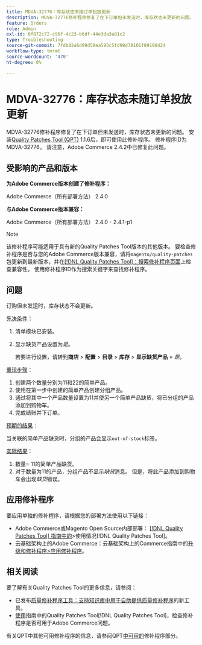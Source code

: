 ```yaml
---
title: MDVA-32776：库存状态未随订单投放更新
description: MDVA-32776修补程序修复了在下订单但未发送时，库存状态未更新的问题。 安装[Quality Patches Tool (QPT)](https://experienceleague.adobe.com/en/docs/commerce-operations/tools/quality-patches-tool/quality-patches-tool-to-self-serve-quality-patches) 1.1.6后，即可使用此修补程序。 修补程序ID为MDVA-32776。 请注意，Adobe Commerce 2.4.2中已修复此问题。
feature: Orders
role: Admin
exl-id: 6f872c72-c96f-4c23-b6df-44e3da3a81c2
type: Troubleshooting
source-git-commit: 7fdb02a6d89d50ea593c5fd99d78101f89198424
workflow-type: tm+mt
source-wordcount: '470'
ht-degree: 0%

---
```


# MDVA-32776：库存状态未随订单投放更新

MDVA-32776修补程序修复了在下订单但未发送时，库存状态未更新的问题。 安装[Quality Patches Tool (QPT)](https://experienceleague.adobe.com/en/docs/commerce-operations/tools/quality-patches-tool/quality-patches-tool-to-self-serve-quality-patches) 1.1.6后，即可使用此修补程序。 修补程序ID为MDVA-32776。 请注意，Adobe Commerce 2.4.2中已修复此问题。

## 受影响的产品和版本

**为Adobe Commerce版本创建了修补程序：**

Adobe Commerce（所有部署方法） 2.4.0

**与Adobe Commerce版本兼容：**

Adobe Commerce（所有部署方法） 2.4.0 - 2.4.1-p1

>[!NOTE]
>
>该修补程序可能适用于具有新的Quality Patches Tool版本的其他版本。 要检查修补程序是否与您的Adobe Commerce版本兼容，请将`magento/quality-patches`包更新到最新版本，并在[[!DNL Quality Patches Tool]：搜索修补程序页面](https://experienceleague.adobe.com/en/docs/commerce-operations/tools/quality-patches-tool/quality-patches-tool-to-self-serve-quality-patches)上检查兼容性。 使用修补程序ID作为搜索关键字来查找修补程序。

## 问题

订购但未发运时，库存状态不会更新。

<u>先决条件</u>：

1. 清单模块已安装。
1. 显示缺货产品设置为&#x200B;*是*。

   若要进行设置，请转到&#x200B;**商店** > **配置** > **目录** > **库存** > **显示缺货产品** = *是*。

<u>重现步骤</u>：

1. 创建两个数量分别为11和22的简单产品。
1. 使用在第一步中创建的简单产品创建分组产品。
1. 通过将其中一个产品数量设置为11并使另一个简单产品缺货，将已分组的产品添加到购物车。
1. 完成结账并下订单。

<u>预期的结果</u>：

当关联的简单产品缺货时，分组的产品会显示`out-of-stock`标签。

<u>实际结果</u>：

1. 数量= 11的简单产品缺货。
1. 对于数量为11的产品，分组产品不显示&#x200B;*缺货*&#x200B;消息。 但是，将此产品添加到购物车会出现&#x200B;*缺货*&#x200B;错误。

## 应用修补程序

要应用单独的修补程序，请根据您的部署方法使用以下链接：

* Adobe Commerce或Magento Open Source内部部署： [[!DNL Quality Patches Tool] 指南中的](/help/tools/quality-patches-tool/usage.md)>使用情况[!DNL Quality Patches Tool]。
* 云基础架构上的Adobe Commerce：云基础架构上的Commerce指南中的[升级和修补程序>应用修补程序](https://experienceleague.adobe.com/docs/commerce-cloud-service/user-guide/develop/upgrade/apply-patches.html)。

## 相关阅读

要了解有关Quality Patches Tool的更多信息，请参阅：

* 已发布[质量修补程序工具：支持知识库中用于自助提供质量修补程序](https://experienceleague.adobe.com/en/docs/commerce-operations/tools/quality-patches-tool/quality-patches-tool-to-self-serve-quality-patches)的新工具。
* [使用](/help/tools/quality-patches-tool/patches-available-in-qpt/check-patch-for-magento-issue-with-magento-quality-patches.md)指南中的Quality Patches Tool[!DNL Quality Patches Tool]，检查修补程序是否可用于Adobe Commerce问题。

有关QPT中其他可用修补程序的信息，请参阅QPT[中可用的](https://experienceleague.adobe.com/tools/commerce-quality-patches/index.html)修补程序部分。
